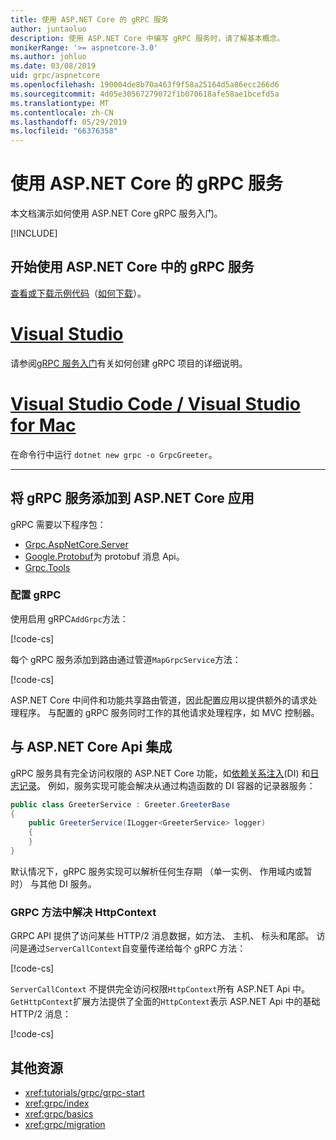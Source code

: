 ```yaml
---
title: 使用 ASP.NET Core 的 gRPC 服务
author: juntaoluo
description: 使用 ASP.NET Core 中编写 gRPC 服务时，请了解基本概念。
monikerRange: '>= aspnetcore-3.0'
ms.author: johluo
ms.date: 03/08/2019
uid: grpc/aspnetcore
ms.openlocfilehash: 190004de8b70a463f9f58a25164d5a86ecc266d6
ms.sourcegitcommit: 4d05e30567279072f1b070618afe58ae1bcefd5a
ms.translationtype: MT
ms.contentlocale: zh-CN
ms.lasthandoff: 05/29/2019
ms.locfileid: "66376358"
---
```

# <a name="grpc-services-with-aspnet-core"></a>使用 ASP.NET Core 的 gRPC 服务

本文档演示如何使用 ASP.NET Core gRPC 服务入门。

[!INCLUDE[](~/includes/net-core-prereqs-all-3.0.md)]

## <a name="get-started-with-grpc-service-in-aspnet-core"></a>开始使用 ASP.NET Core 中的 gRPC 服务

[查看或下载示例代码](https://github.com/aspnet/AspNetCore.Docs/tree/master/aspnetcore/tutorials/grpc/grpc-start/sample)（[如何下载](xref:index#how-to-download-a-sample)）。

# <a name="visual-studiotabvisual-studio"></a>[Visual Studio](#tab/visual-studio)

请参阅[gRPC 服务入门](xref:tutorials/grpc/grpc-start)有关如何创建 gRPC 项目的详细说明。

# <a name="visual-studio-code--visual-studio-for-mactabvisual-studio-codevisual-studio-mac"></a>[Visual Studio Code / Visual Studio for Mac](#tab/visual-studio-code+visual-studio-mac)

在命令行中运行 `dotnet new grpc -o GrpcGreeter`。

---

## <a name="add-grpc-services-to-an-aspnet-core-app"></a>将 gRPC 服务添加到 ASP.NET Core 应用

gRPC 需要以下程序包：

* [Grpc.AspNetCore.Server](https://www.nuget.org/packages/Grpc.AspNetCore.Server)
* [Google.Protobuf](https://www.nuget.org/packages/Google.Protobuf/)为 protobuf 消息 Api。
* [Grpc.Tools](https://www.nuget.org/packages/Grpc.Tools/)

### <a name="configure-grpc"></a>配置 gRPC

使用启用 gRPC`AddGrpc`方法：

[!code-cs[](~/tutorials/grpc/grpc-start/sample/GrpcGreeter/Startup.cs?name=snippet&highlight=5)]

每个 gRPC 服务添加到路由通过管道`MapGrpcService`方法：

[!code-cs[](~/tutorials/grpc/grpc-start/sample/GrpcGreeter/Startup.cs?name=snippet&highlight=21)]

ASP.NET Core 中间件和功能共享路由管道，因此配置应用以提供额外的请求处理程序。 与配置的 gRPC 服务同时工作的其他请求处理程序，如 MVC 控制器。

## <a name="integration-with-aspnet-core-apis"></a>与 ASP.NET Core Api 集成

gRPC 服务具有完全访问权限的 ASP.NET Core 功能，如[依赖关系注入](xref:fundamentals/dependency-injection)(DI) 和[日志记录](xref:fundamentals/logging/index)。 例如，服务实现可能会解决从通过构造函数的 DI 容器的记录器服务：

```csharp
public class GreeterService : Greeter.GreeterBase
{
    public GreeterService(ILogger<GreeterService> logger)
    {
    }
}
```

默认情况下，gRPC 服务实现可以解析任何生存期 （单一实例、 作用域内或暂时） 与其他 DI 服务。

### <a name="resolve-httpcontext-in-grpc-methods"></a>GRPC 方法中解决 HttpContext

GRPC API 提供了访问某些 HTTP/2 消息数据，如方法、 主机、 标头和尾部。 访问是通过`ServerCallContext`自变量传递给每个 gRPC 方法：

[!code-cs[](~/tutorials/grpc/grpc-start/sample/GrpcGreeter/Services/GreeterService.cs?highlight=3-4&name=snippet)]

`ServerCallContext` 不提供完全访问权限`HttpContext`所有 ASP.NET Api 中。 `GetHttpContext`扩展方法提供了全面的`HttpContext`表示 ASP.NET Api 中的基础 HTTP/2 消息：

[!code-cs[](~/tutorials/grpc/grpc-start/sample/GrpcGreeter/Services/GreeterService.cs?name=snippet1)]

## <a name="additional-resources"></a>其他资源

* <xref:tutorials/grpc/grpc-start>
* <xref:grpc/index>
* <xref:grpc/basics>
* <xref:grpc/migration>
